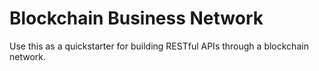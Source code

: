 # Blockchain Business Network

Use this as a quickstarter for building RESTful APIs through a blockchain network.
